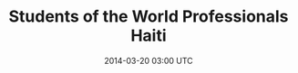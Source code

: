 ---
title: Students of the World Professionals Haiti
image_url: /img/project-previews/students-of-the-world-professionals.png
vimeo_id: 57464963
date: 2014-03-20 03:00 UTC
label: Non-Profit
front_page: true
---